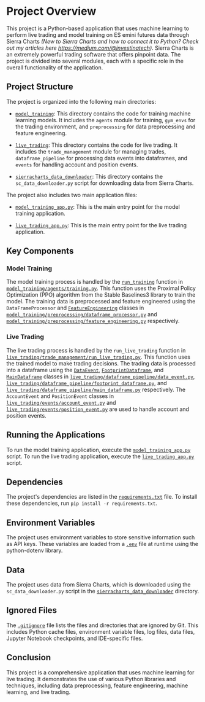 # Project Overview

This project is a Python-based application that uses machine learning to perform live trading and model training on ES emini futures data through Sierra Charts _(New to Sierra Charts and how to connect it to Python? Check out my articles here https://medium.com/@investinatech)_. Sierra Charts is an extremely powerful trading software that offers pinpoint data. The project is divided into several modules, each with a specific role in the overall functionality of the application.

## Project Structure

The project is organized into the following main directories:

- [`model_training`](command:_github.copilot.openRelativePath?%5B%22model_training%22%5D "model_training"): This directory contains the code for training machine learning models. It includes the `agents` module for training, `gym_envs` for the trading environment, and `preprocessing` for data preprocessing and feature engineering.

- [`live_trading`](command:_github.copilot.openRelativePath?%5B%22live_trading%22%5D "live_trading"): This directory contains the code for live trading. It includes the `trade_management` module for managing trades, `dataframe_pipeline` for processing data events into dataframes, and `events` for handling account and position events.

- [`sierracharts_data_downloader`](command:_github.copilot.openRelativePath?%5B%22sierracharts_data_downloader%22%5D "sierracharts_data_downloader"): This directory contains the `sc_data_downloader.py` script for downloading data from Sierra Charts.

The project also includes two main application files:

- [`model_training_app.py`](command:_github.copilot.openRelativePath?%5B%22model_training_app.py%22%5D "model_training_app.py"): This is the main entry point for the model training application.

- [`live_trading_app.py`](command:_github.copilot.openRelativePath?%5B%22live_trading_app.py%22%5D "live_trading_app.py"): This is the main entry point for the live trading application.

## Key Components

### Model Training

The model training process is handled by the [`run_training`](command:_github.copilot.openSymbolInFile?%5B%22model_training%2Fagents%2Ftraining.py%22%2C%22run_training%22%5D "model_training/agents/training.py") function in [`model_training/agents/training.py`](command:_github.copilot.openSymbolInFile?%5B%22model_training%2Fagents%2Ftraining.py%22%2C%22model_training%2Fagents%2Ftraining.py%22%5D "model_training/agents/training.py"). This function uses the Proximal Policy Optimization (PPO) algorithm from the Stable Baselines3 library to train the model. The training data is preprocessed and feature engineered using the `DataFrameProcessor` and [`FeatureEngineering`](command:_github.copilot.openSymbolInFile?%5B%22model_training%2Fpreprocessing%2Ffeature_engineering.py%22%2C%22FeatureEngineering%22%5D "model_training/preprocessing/feature_engineering.py") classes in [`model_training/preprocessing/dataframe_processor.py`](command:_github.copilot.openSymbolInFile?%5B%22model_training%2Fpreprocessing%2Fdataframe_processor.py%22%2C%22model_training%2Fpreprocessing%2Fdataframe_processor.py%22%5D "model_training/preprocessing/dataframe_processor.py") and [`model_training/preprocessing/feature_engineering.py`](command:_github.copilot.openSymbolInFile?%5B%22model_training%2Fpreprocessing%2Ffeature_engineering.py%22%2C%22model_training%2Fpreprocessing%2Ffeature_engineering.py%22%5D "model_training/preprocessing/feature_engineering.py") respectively.

### Live Trading

The live trading process is handled by the `run_live_trading` function in [`live_trading/trade_management/run_live_trading.py`](command:_github.copilot.openSymbolInFile?%5B%22live_trading%2Ftrade_management%2Frun_live_trading.py%22%2C%22live_trading%2Ftrade_management%2Frun_live_trading.py%22%5D "live_trading/trade_management/run_live_trading.py"). This function uses the trained model to make trading decisions. The trading data is processed into a dataframe using the [`DataEvent`](command:_github.copilot.openSymbolInFile?%5B%22live_trading%2Fdataframe_pipeline%2Fdata_event.py%22%2C%22DataEvent%22%5D "live_trading/dataframe_pipeline/data_event.py"), [`FootprintDataframe`](command:_github.copilot.openSymbolInFile?%5B%22live_trading%2Fdataframe_pipeline%2Ffootprint_dataframe.py%22%2C%22FootprintDataframe%22%5D "live_trading/dataframe_pipeline/footprint_dataframe.py"), and [`MainDataframe`](command:_github.copilot.openSymbolInFile?%5B%22live_trading%2Fdataframe_pipeline%2Fmain_dataframe.py%22%2C%22MainDataframe%22%5D "live_trading/dataframe_pipeline/main_dataframe.py") classes in [`live_trading/dataframe_pipeline/data_event.py`](command:_github.copilot.openSymbolInFile?%5B%22live_trading%2Fdataframe_pipeline%2Fdata_event.py%22%2C%22live_trading%2Fdataframe_pipeline%2Fdata_event.py%22%5D "live_trading/dataframe_pipeline/data_event.py"), [`live_trading/dataframe_pipeline/footprint_dataframe.py`](command:_github.copilot.openSymbolInFile?%5B%22live_trading%2Fdataframe_pipeline%2Ffootprint_dataframe.py%22%2C%22live_trading%2Fdataframe_pipeline%2Ffootprint_dataframe.py%22%5D "live_trading/dataframe_pipeline/footprint_dataframe.py"), and [`live_trading/dataframe_pipeline/main_dataframe.py`](command:_github.copilot.openSymbolInFile?%5B%22live_trading%2Fdataframe_pipeline%2Fmain_dataframe.py%22%2C%22live_trading%2Fdataframe_pipeline%2Fmain_dataframe.py%22%5D "live_trading/dataframe_pipeline/main_dataframe.py") respectively. The `AccountEvent` and `PositionEvent` classes in [`live_trading/events/account_event.py`](command:_github.copilot.openSymbolInFile?%5B%22live_trading%2Fevents%2Faccount_event.py%22%2C%22live_trading%2Fevents%2Faccount_event.py%22%5D "live_trading/events/account_event.py") and [`live_trading/events/position_event.py`](command:_github.copilot.openSymbolInFile?%5B%22live_trading%2Fevents%2Fposition_event.py%22%2C%22live_trading%2Fevents%2Fposition_event.py%22%5D "live_trading/events/position_event.py") are used to handle account and position events.

## Running the Applications

To run the model training application, execute the [`model_training_app.py`](command:_github.copilot.openRelativePath?%5B%22model_training_app.py%22%5D "model_training_app.py") script. To run the live trading application, execute the [`live_trading_app.py`](command:_github.copilot.openRelativePath?%5B%22live_trading_app.py%22%5D "live_trading_app.py") script.

## Dependencies

The project's dependencies are listed in the [`requirements.txt`](command:_github.copilot.openRelativePath?%5B%22requirements.txt%22%5D "requirements.txt") file. To install these dependencies, run `pip install -r requirements.txt`.

## Environment Variables

The project uses environment variables to store sensitive information such as API keys. These variables are loaded from a [`.env`](command:_github.copilot.openRelativePath?%5B%22.env%22%5D ".env") file at runtime using the python-dotenv library.

## Data

The project uses data from Sierra Charts, which is downloaded using the `sc_data_downloader.py` script in the [`sierracharts_data_downloader`](command:_github.copilot.openRelativePath?%5B%22sierracharts_data_downloader%22%5D "sierracharts_data_downloader") directory.

## Ignored Files

The [`.gitignore`](command:_github.copilot.openRelativePath?%5B%22.gitignore%22%5D ".gitignore") file lists the files and directories that are ignored by Git. This includes Python cache files, environment variable files, log files, data files, Jupyter Notebook checkpoints, and IDE-specific files.

## Conclusion

This project is a comprehensive application that uses machine learning for live trading. It demonstrates the use of various Python libraries and techniques, including data preprocessing, feature engineering, machine learning, and live trading.